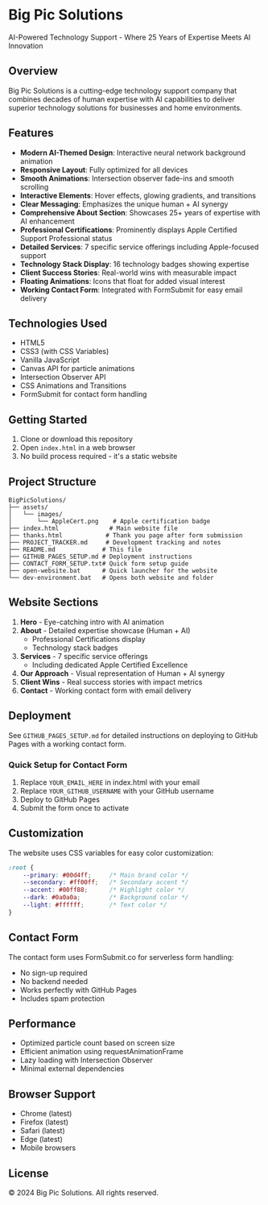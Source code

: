 # Big Pic Solutions

AI-Powered Technology Support - Where 25 Years of Expertise Meets AI Innovation

## Overview

Big Pic Solutions is a cutting-edge technology support company that combines decades of human expertise with AI capabilities to deliver superior technology solutions for businesses and home environments.

## Features

- **Modern AI-Themed Design**: Interactive neural network background animation
- **Responsive Layout**: Fully optimized for all devices
- **Smooth Animations**: Intersection observer fade-ins and smooth scrolling
- **Interactive Elements**: Hover effects, glowing gradients, and transitions
- **Clear Messaging**: Emphasizes the unique human + AI synergy
- **Comprehensive About Section**: Showcases 25+ years of expertise with AI enhancement
- **Professional Certifications**: Prominently displays Apple Certified Support Professional status
- **Detailed Services**: 7 specific service offerings including Apple-focused support
- **Technology Stack Display**: 16 technology badges showing expertise
- **Client Success Stories**: Real-world wins with measurable impact
- **Floating Animations**: Icons that float for added visual interest
- **Working Contact Form**: Integrated with FormSubmit for easy email delivery

## Technologies Used

- HTML5
- CSS3 (with CSS Variables)
- Vanilla JavaScript
- Canvas API for particle animations
- Intersection Observer API
- CSS Animations and Transitions
- FormSubmit for contact form handling

## Getting Started

1. Clone or download this repository
2. Open `index.html` in a web browser
3. No build process required - it's a static website

## Project Structure

```
BigPicSolutions/
├── assets/
│   └── images/
│       └── AppleCert.png    # Apple certification badge
├── index.html              # Main website file
├── thanks.html            # Thank you page after form submission
├── PROJECT_TRACKER.md     # Development tracking and notes
├── README.md             # This file
├── GITHUB_PAGES_SETUP.md # Deployment instructions
├── CONTACT_FORM_SETUP.txt# Quick form setup guide
├── open-website.bat      # Quick launcher for the website
└── dev-environment.bat   # Opens both website and folder
```

## Website Sections

1. **Hero** - Eye-catching intro with AI animation
2. **About** - Detailed expertise showcase (Human + AI)
   - Professional Certifications display
   - Technology stack badges
3. **Services** - 7 specific service offerings
   - Including dedicated Apple Certified Excellence
4. **Our Approach** - Visual representation of Human + AI synergy
5. **Client Wins** - Real success stories with impact metrics
6. **Contact** - Working contact form with email delivery

## Deployment

See `GITHUB_PAGES_SETUP.md` for detailed instructions on deploying to GitHub Pages with a working contact form.

### Quick Setup for Contact Form

1. Replace `YOUR_EMAIL_HERE` in index.html with your email
2. Replace `YOUR_GITHUB_USERNAME` with your GitHub username
3. Deploy to GitHub Pages
4. Submit the form once to activate

## Customization

The website uses CSS variables for easy color customization:

```css
:root {
    --primary: #00d4ff;     /* Main brand color */
    --secondary: #ff00ff;   /* Secondary accent */
    --accent: #00ff88;      /* Highlight color */
    --dark: #0a0a0a;        /* Background color */
    --light: #ffffff;       /* Text color */
}
```

## Contact Form

The contact form uses FormSubmit.co for serverless form handling:
- No sign-up required
- No backend needed
- Works perfectly with GitHub Pages
- Includes spam protection

## Performance

- Optimized particle count based on screen size
- Efficient animation using requestAnimationFrame
- Lazy loading with Intersection Observer
- Minimal external dependencies

## Browser Support

- Chrome (latest)
- Firefox (latest)
- Safari (latest)
- Edge (latest)
- Mobile browsers

## License

© 2024 Big Pic Solutions. All rights reserved.